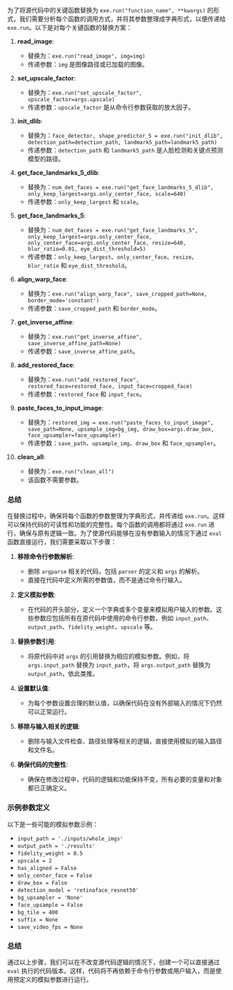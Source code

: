为了将源代码中的关键函数替换为 `exe.run("function_name", **kwargs)` 的形式，我们需要分析每个函数的调用方式，并将其参数整理成字典形式，以便传递给 `exe.run`。以下是对每个关键函数的替换方案：

1. **read_image**:
   - 替换为：`exe.run("read_image", img=img)`
   - 传递参数：`img` 是图像路径或已加载的图像。

2. **set_upscale_factor**:
   - 替换为：`exe.run("set_upscale_factor", upscale_factor=args.upscale)`
   - 传递参数：`upscale_factor` 是从命令行参数获取的放大因子。

3. **init_dlib**:
   - 替换为：`face_detector, shape_predictor_5 = exe.run("init_dlib", detection_path=detection_path, landmark5_path=landmark5_path)`
   - 传递参数：`detection_path` 和 `landmark5_path` 是人脸检测和关键点预测模型的路径。

4. **get_face_landmarks_5_dlib**:
   - 替换为：`num_det_faces = exe.run("get_face_landmarks_5_dlib", only_keep_largest=args.only_center_face, scale=640)`
   - 传递参数：`only_keep_largest` 和 `scale`。

5. **get_face_landmarks_5**:
   - 替换为：`num_det_faces = exe.run("get_face_landmarks_5", only_keep_largest=args.only_center_face, only_center_face=args.only_center_face, resize=640, blur_ratio=0.01, eye_dist_threshold=5)`
   - 传递参数：`only_keep_largest`、`only_center_face`、`resize`、`blur_ratio` 和 `eye_dist_threshold`。

6. **align_warp_face**:
   - 替换为：`exe.run("align_warp_face", save_cropped_path=None, border_mode='constant')`
   - 传递参数：`save_cropped_path` 和 `border_mode`。

7. **get_inverse_affine**:
   - 替换为：`exe.run("get_inverse_affine", save_inverse_affine_path=None)`
   - 传递参数：`save_inverse_affine_path`。

8. **add_restored_face**:
   - 替换为：`exe.run("add_restored_face", restored_face=restored_face, input_face=cropped_face)`
   - 传递参数：`restored_face` 和 `input_face`。

9. **paste_faces_to_input_image**:
   - 替换为：`restored_img = exe.run("paste_faces_to_input_image", save_path=None, upsample_img=bg_img, draw_box=args.draw_box, face_upsampler=face_upsampler)`
   - 传递参数：`save_path`、`upsample_img`、`draw_box` 和 `face_upsampler`。

10. **clean_all**:
    - 替换为：`exe.run("clean_all")`
    - 该函数不需要参数。

### 总结
在替换过程中，确保将每个函数的参数整理为字典形式，并传递给 `exe.run`。这样可以保持代码的可读性和功能的完整性。每个函数的调用都将通过 `exe.run` 进行，确保与原有逻辑一致。为了使源代码能够在没有参数输入的情况下通过 `eval` 函数直接运行，我们需要采取以下步骤：

1. **移除命令行参数解析**:
   - 删除 `argparse` 相关的代码，包括 `parser` 的定义和 `args` 的解析。
   - 直接在代码中定义所需的参数值，而不是通过命令行输入。

2. **定义模拟参数**:
   - 在代码的开头部分，定义一个字典或多个变量来模拟用户输入的参数。这些参数应包括所有在原代码中使用的命令行参数，例如 `input_path`、`output_path`、`fidelity_weight`、`upscale` 等。

3. **替换参数引用**:
   - 将原代码中对 `args` 的引用替换为相应的模拟参数。例如，将 `args.input_path` 替换为 `input_path`，将 `args.output_path` 替换为 `output_path`，依此类推。

4. **设置默认值**:
   - 为每个参数设置合理的默认值，以确保代码在没有外部输入的情况下仍然可以正常运行。

5. **移除与输入相关的逻辑**:
   - 删除与输入文件检查、路径处理等相关的逻辑，直接使用模拟的输入路径和文件名。

6. **确保代码的完整性**:
   - 确保在修改过程中，代码的逻辑和功能保持不变，所有必要的变量和对象都已正确定义。

### 示例参数定义
以下是一些可能的模拟参数示例：
- `input_path = './inputs/whole_imgs'`
- `output_path = './results'`
- `fidelity_weight = 0.5`
- `upscale = 2`
- `has_aligned = False`
- `only_center_face = False`
- `draw_box = False`
- `detection_model = 'retinaface_resnet50'`
- `bg_upsampler = 'None'`
- `face_upsample = False`
- `bg_tile = 400`
- `suffix = None`
- `save_video_fps = None`

### 总结
通过以上步骤，我们可以在不改变源代码逻辑的情况下，创建一个可以直接通过 `eval` 执行的代码版本。这样，代码将不再依赖于命令行参数或用户输入，而是使用预定义的模拟参数进行运行。